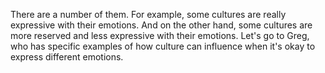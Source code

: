 There are a number of them. For example, some cultures are really expressive
with their emotions. And on the other hand, some cultures are more reserved and
less expressive with their emotions. Let's go to Greg, who has specific
examples of how culture can influence when it's okay to express different
emotions.
